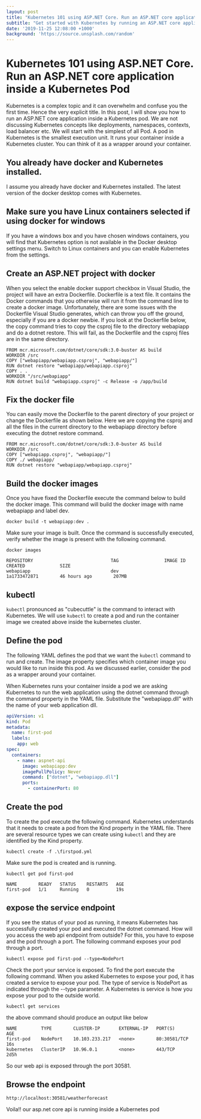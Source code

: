 ```yaml
---
layout: post
title: "Kubernetes 101 using ASP.NET Core. Run an ASP.NET core application inside a Kubernetes Pod"
subtitle: "Get started with Kubernetes by running an ASP.NET core application inside a Kubernetes Pod"
date: '2019-11-25 12:08:00 +1000'
background: 'https://source.unsplash.com/random'
---
```

# Kubernetes 101 using ASP.NET Core. Run an ASP.NET core application inside a Kubernetes Pod
Kubernetes is a complex topic and it can overwhelm and confuse you the first time. Hence the very explicit title. In this post, I will show you how to run an ASP.NET core application inside a Kubernetes pod. We are not discussing Kubernetes concepts like deployments, namespaces, contexts, load balancer etc. We will start with the simplest of all Pod. A pod in Kubernetes is the smallest execution unit. It runs your container inside a Kubernetes cluster. You can think of it as a wrapper around your container.
## You already have docker and Kubernetes installed.
I assume you already have docker and Kubernetes installed. The latest version of the docker desktop comes with Kubernetes.
## Make sure you have Linux containers selected if using docker for windows
If you have a windows box and you have chosen windows containers, you will find that Kubernetes option is not available in the Docker desktop settings menu. Switch to Linux containers and you can enable Kubernetes from the settings. 
## Create an ASP.NET project with docker
When you select the enable docker support checkbox in Visual Studio, the project will have an extra Dockerfile. Dockerfile is a text file. It contains the Docker commands that you otherwise will run it from the command line to create a docker image. Unfortunately, there are some issues with the Dockerfile Visual Studio generates, which can throw you off the ground, especially if you are a docker newbie. If you look at the Dockerfile below, the copy command tries to copy the csproj file to the directory webapiapp and do a dotnet restore. This will fail, as the Dockerfile and the csproj files are in the same directory.
```
FROM mcr.microsoft.com/dotnet/core/sdk:3.0-buster AS build
WORKDIR /src
COPY ["webapiapp/webapiapp.csproj", "webapiapp/"]
RUN dotnet restore "webapiapp/webapiapp.csproj"
COPY . .
WORKDIR "/src/webapiapp"
RUN dotnet build "webapiapp.csproj" -c Release -o /app/build
```
## Fix the docker file
You can easily move the Dockerfile to the parent directory of your project or change the Dockerfile as shown below. Here we are copying the csproj and all the files in the current directory to the webapiapp directory before executing the dotnet restore command.

```
FROM mcr.microsoft.com/dotnet/core/sdk:3.0-buster AS build
WORKDIR /src
COPY ["webapiapp.csproj", "webapiapp/"]
COPY ./ webapiapp/
RUN dotnet restore "webapiapp/webapiapp.csproj"
```
## Build the docker images
Once you have fixed the Dockerfile execute the command below to build the docker image. This command will build the docker image with name webapiapp and label dev.
```
docker build -t webapiapp:dev .
```
Make sure your image is built. Once the command is successfully executed, verify whether the image is present with the following command.
```
docker images

REPOSITORY                             TAG                 IMAGE ID            CREATED             SIZE
webapiapp                              dev                 1a1733472871        46 hours ago        207MB
```
## kubectl
```kubectl``` pronounced as "cubecuttle" is the command to interact with Kubernetes. We will use ```kubectl``` to create a pod and run the container image we created above inside the kubernetes cluster.
## Define the pod

The following YAML defines the pod that we want the ```kubectl``` command to run and create. The image property specifies which container image you would like to run inside this pod. As we discussed earlier, consider the pod as a wrapper around your container.

When Kubernetes runs your container inside a pod we are asking Kubernetes to run the web application using the dotnet command through the command property in the YAML file. Substitute the "webapiapp.dll" with the name of your web application dll. 

```yaml
apiVersion: v1
kind: Pod
metadata:
  name: first-pod
  labels:
    app: web
spec:
  containers:
    - name: aspnet-api
      image: webapiapp:dev
      imagePullPolicy: Never
      command: ["dotnet", "webapiapp.dll"]
      ports:
        - containerPort: 80
```
## Create the pod
To create the pod execute the following command. Kubernetes understands that it needs to create a pod from the Kind property in the YAML file. There are several resource types we can create using ```kubectl``` and they are identified by the Kind property.

```
kubectl create -f .\firstpod.yml
```
Make sure the pod is created and is running.
```
kubectl get pod first-pod

NAME        READY   STATUS    RESTARTS   AGE
first-pod   1/1     Running   0          19s
```
## expose the service endpoint
If you see the status of your pod as running,  it means Kubernetes has successfully created your pod and executed the dotnet command. How will you access the web api endpoint from outside? For this, you have to expose and the pod through a port. The following command exposes your pod through a port.
```
kubectl expose pod first-pod --type=NodePort
```
Check the port your service is exposed. To find the port execute the following command. When you asked Kubernetes to expose your pod, it has created a service to expose your pod. The type of service is NodePort as indicated through the --type parameter. A Kubernetes is service is how you expose your pod to the outside world.
```
kubectl get services
```
the above command should produce an output like below
```
NAME         TYPE        CLUSTER-IP       EXTERNAL-IP   PORT(S)        AGE
first-pod    NodePort    10.103.233.217   <none>        80:30581/TCP   16s
kubernetes   ClusterIP   10.96.0.1        <none>        443/TCP        2d5h
```
So our web api is exposed through the port 30581.
## Browse the endpoint
```
http://localhost:30581/weatherforecast
```

Voila!! our asp.net core api is running inside a Kubernetes pod